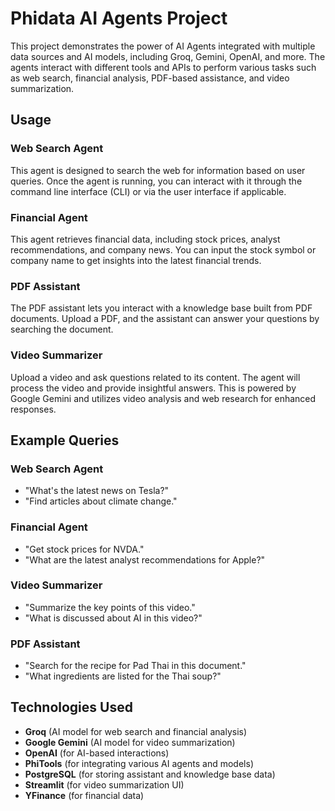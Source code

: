 # Phidata AI Agents Project

This project demonstrates the power of AI Agents integrated with multiple data sources and AI models, including Groq, Gemini, OpenAI, and more. The agents interact with different tools and APIs to perform various tasks such as web search, financial analysis, PDF-based assistance, and video summarization.

## Usage

### Web Search Agent
This agent is designed to search the web for information based on user queries. Once the agent is running, you can interact with it through the command line interface (CLI) or via the user interface if applicable.

### Financial Agent
This agent retrieves financial data, including stock prices, analyst recommendations, and company news. You can input the stock symbol or company name to get insights into the latest financial trends.

### PDF Assistant
The PDF assistant lets you interact with a knowledge base built from PDF documents. Upload a PDF, and the assistant can answer your questions by searching the document.

### Video Summarizer
Upload a video and ask questions related to its content. The agent will process the video and provide insightful answers. This is powered by Google Gemini and utilizes video analysis and web research for enhanced responses.

## Example Queries

### Web Search Agent
- "What's the latest news on Tesla?"
- "Find articles about climate change."

### Financial Agent
- "Get stock prices for NVDA."
- "What are the latest analyst recommendations for Apple?"

### Video Summarizer
- "Summarize the key points of this video."
- "What is discussed about AI in this video?"

### PDF Assistant
- "Search for the recipe for Pad Thai in this document."
- "What ingredients are listed for the Thai soup?"

## Technologies Used
- **Groq** (AI model for web search and financial analysis)
- **Google Gemini** (AI model for video summarization)
- **OpenAI** (for AI-based interactions)
- **PhiTools** (for integrating various AI agents and models)
- **PostgreSQL** (for storing assistant and knowledge base data)
- **Streamlit** (for video summarization UI)
- **YFinance** (for financial data)
